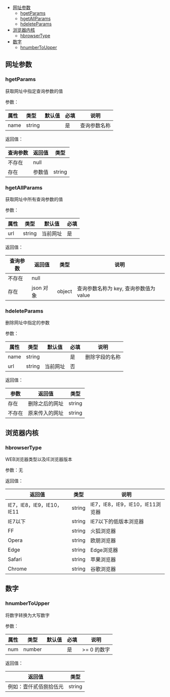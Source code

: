 - [网址参数](#网址参数)
  - [hgetParams](#hgetparams)
  - [hgetAllParams](#hgetallparams)
  - [hdeleteParams](#hdeleteparams)
- [浏览器内核](#浏览器内核)
  - [hbrowserType](#hbrowsertype)
- [数字](#数字)
  - [hnumberToUpper](#hnumbertoupper)



## 网址参数

### hgetParams

获取网址中指定查询参数的值

参数：

| 属性 | 类型   | 默认值 | 必填 | 说明         |
| :--- | :----- | ------ | ---- | ------------ |
| name | string |        | 是   | 查询参数名称 |

返回值：

| 查询参数 | 返回值 | 类型   |
| -------- | ------ | ------ |
| 不存在   | null   |        |
| 存在     | 参数值 | string |

### hgetAllParams

获取网址中所有查询参数的值

参数：

| 属性 | 类型   | 默认值   | 必填 |
| ---- | ------ | -------- | ---- |
| url  | string | 当前网址 | 是   |

返回值：

| 查询参数 | 返回值    | 类型   | 说明                                    |
| -------- | --------- | ------ | --------------------------------------- |
| 不存在   | null      |        |                                         |
| 存在     | json 对象 | object | 查询参数名称为 key,  查询参数值为 value |

### hdeleteParams

删除网址中指定的参数

参数：

| 属性 | 类型   | 默认值   | 必填 | 说明           |
| ---- | ------ | -------- | ---- | -------------- |
| name | string |          | 是   | 删除字段的名称 |
| url  | string | 当前网址 | 否   |                |

返回值：

| 参数   | 返回值         | 类型   |
| ------ | -------------- | ------ |
| 存在   | 删除之后的网址 | string |
| 不存在 | 原来传入的网址 | string |

## 浏览器内核

### hbrowserType

WEB浏览器类型以及IE浏览器版本

参数：无

返回值：

| 返回值                    | 类型   | 说明                            |
| ------------------------- | ------ | ------------------------------- |
| IE7，IE8，IE9，IE10，IE11 | string | IE7，IE8，IE9，IE10，IE11浏览器 |
| IE7以下                   | string | IE7以下的低版本浏览器           |
| FF                        | string | 火狐浏览器                      |
| Opera                     | string | 欧朋浏览器                      |
| Edge                      | string | Edge浏览器                      |
| Safari                    | string | 苹果浏览器                      |
| Chrome                    | string | 谷歌浏览器                      |

## 数字

### hnumberToUpper

将数字转换为大写数字

参数：

| 属性 | 类型   | 默认值 | 必填 | 说明        |
| ---- | ------ | ------ | ---- | ----------- |
| num  | number |        | 是   | >= 0 的数字 |

返回值：

| 返回值                 | 类型   |
| ---------------------- | ------ |
| 例如：壹仟贰佰捌拾伍元 | string |

